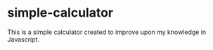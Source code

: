 # simple-calculator
This is a simple calculator created to improve upon my knowledge in Javascript.
